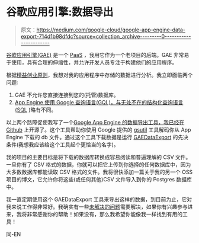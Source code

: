 # 谷歌应用引擎:数据导出

> 原文：<https://medium.com/google-cloud/google-app-engine-data-export-714d1b98dfdc?source=collection_archive---------0----------------------->

[谷歌应用引擎(GAE)](https://en.wikipedia.org/wiki/Google_App_Engine) 是一个 [PaaS](https://en.wikipedia.org/wiki/Platform_as_a_service) ，我用它作为一个老项目的后端。GAE 非常易于使用，具有合理的伸缩性，并允许开发人员专注于构建他们的应用程序。

根据[精益创业原则](http://theleanstartup.com/principles)，我想对我的应用程序中存储的数据进行分析。我立即面临两个问题:

1.  GAE 不允许您直接连接到您的(托管)数据库。
2.  [App Engine 使用 Google 查询语言(GQL)，与无处不在的结构化查询语言(SQL](https://en.wikipedia.org/wiki/Google_App_Engine#Differences_between_SQL_and_GQL) )略有不同。

以上两个路障促使我写了一个[Google App Engine 的数据导出工具，我已经在 Github](https://github.com/nikhilsaraf/GAEDataExport) 上开源了。这个工具帮助你使用 Google 提供的 [gsutil](https://cloud.google.com/storage/docs/gsutil) 工具解码你从 App Engine 下载的 db 文件。通过这个工具下载数据是运行 [GAEDataExport](https://github.com/nikhilsaraf/GAEDataExport) 的先决条件(我想我应该给这个工具起个更恰当的名字)。

我的项目的主要目标是将下载的数据库转换成容易阅读和普遍理解的 CSV 文件。一旦你有了 CSV 格式的数据，你就可以把它上传到你选择的任何数据库中，因为大多数数据库都能读取 CSV 格式的文件。我将很快添加一篇关于我的另一个 OSS 项目的博文，它允许你将这些(或任何其他)CSV 文件导入到你的 Postgres 数据库中。

我一直定期使用这个 GAEDataExport 工具来导出这样的数据，到目前为止，它对我来说工作得非常好。我确实有一些[未解决的问题](https://github.com/nikhilsaraf/GAEDataExport/issues)需要解决，如果你有兴趣参与进来，我将非常感谢你的帮助！如果没有，那么我希望你能像我一样找到有用的工具！

同-EN